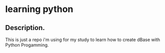 # learning python
## Description.
This is just a repo i'm using for my study to learn how to create dBase with Python Progamming.
